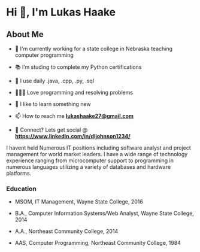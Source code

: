# Hi 👋, I'm Lukas Haake
## About Me

- 🏦 I'm currently working for a state college in Nebraska teaching computer programming

- 📚 I’m studing to complete my Python certifications

- 🤔 I use daily .java, .cpp, .py, .sql

- 👨🏻‍💻 Love programming and resolving problems

- 🧠 I like to learn something new

- 📫 How to reach me **lukashaake27@gmail.com**

- 💬 Connect? Lets get social @ **https://www.linkedin.com/in/dljohnson1234/**


I havent held Numerous IT positions including software analyst and project management for world market leaders. I have a wide range of technology experience ranging from microcomputer support to programming in numerous languages utilizing a variety of databases and hardware platforms.

### Education

- MSOM, IT Management, Wayne State College, 2016

- B.A., Computer Information Systems/Web Analyst, Wayne State College, 2014

- A.A., Northeast Community College, 2014

- AAS, Computer Programming, Northeast Community College, 1984
